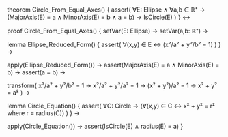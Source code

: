 theorem Circle_From_Equal_Axes() {
  assert(
    ∀E: Ellipse ∧ ∀a,b ∈ ℝ⁺ → 
    (MajorAxis(E) = a ∧ MinorAxis(E) = b ∧ a = b) →
    IsCircle(E)
  )
} ↔

proof Circle_From_Equal_Axes() {
  setVar(E: Ellipse) →
  setVar(a,b: ℝ⁺) →
  
  lemma Ellipse_Reduced_Form() {
    assert(
      ∀(x,y) ∈ E ↔ (x²/a² + y²/b² = 1)
    )
  } →
  
  apply(Ellipse_Reduced_Form()) →
  assert(MajorAxis(E) = a ∧ MinorAxis(E) = b) →
  assert(a = b) →
  
  transform(
    x²/a² + y²/b² = 1 →
    x²/a² + y²/a² = 1 →
    (x² + y²)/a² = 1 →
    x² + y² = a²
  ) →
  
  lemma Circle_Equation() {
    assert(
      ∀C: Circle →
      (∀(x,y) ∈ C ↔ x² + y² = r² where r = radius(C))
    )
  } →
  
  apply(Circle_Equation()) →
  assert(IsCircle(E) ∧ radius(E) = a)
}